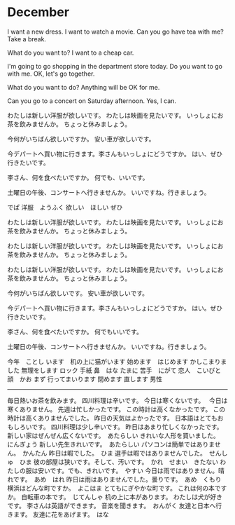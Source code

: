# December

I want a new dress.
I want to watch a movie.
Can you go have tea with me?
Take a break.

What do you want to?
I want to a cheap car.

I'm going to go shopping in the department store today. Do you want to go with me.
OK, let's go together.

What do you want to do?
Anything will be OK for me.

Can you go to a concert on Saturday afternoon.
Yes, I can.

わたしは新しい洋服が欲しいです。
わたしは映画を見たいです。
いっしょにお茶を飲みませんか。
ちょっと休みましょう。

今何がいちばん欲しいですか。
安い車が欲しいです。

今デパートへ買い物に行きます。李さんもいっしょにどうですか。
はい、ぜひ行きたいです。

李さん、何を食べたいですか。
何でも、いいです。

土曜日の午後、コンサートへ行きませんか。
いいですね。行きましょう。

でぱ
洋服　ようふく
欲しい　ほしい
ぜひ

わたしは新しい洋服が欲しいです。
わたしは映画を見たいです。
いっしょにお茶を飲みませんか。
ちょっと休みましょう。

わたしは新しい洋服が欲しいです。
わたしは映画を見たいです。
いっしょにお茶を飲みませんか。
ちょっと休みましょう。

わたしは新しい洋服が欲しいです。
わたしは映画を見たいです。
いっしょにお茶を飲みませんか。
ちょっと休みましょう。

今何がいちばん欲しいです。
安い車が欲しいです。

今デパートへ買い物に行きます。李さんもいっしょにどうですか。
はい。ぜひ行きたいです。

李さん、何を食べたいですか。
何でもいいです。

土曜日の午後、コンサートへ行きませんか。
いいですね。行きましょう。

今年　ことし
います　机の上に猫がいます
始めます　はじめます
かしこまりました
無理をします
ロック
手紙
鼻　はな
たまに
苦手　にがて
恋人　こいびと
顔　かお
まず
行ってまいります
閉めます
直します
男性

---

毎日熱いお茶を飲みます。
四川料理は辛いです。
今日は寒くないです。　
今日は寒くありません。
先週は忙しかったです。
この時計は高くなかったです。
この時計は高くありませんでした。
昨日の天気はよかったです。
日本語はとてもおもしろいです。
四川料理は少し辛いです。
昨日はあまり忙しくなかったです。
新しい家はぜんぜん広くないです。　あたらしい
きれいな人形を買いました。　にんぎょう
新しい先生きれいです。　あたらしい
パソコンは簡単ではありません。　かんたん
昨日は暇でした。　ひま
選手は暇ではありませんでした。　せんしゅ　ひま
彼の部屋は狭いです。そして、汚いです。　かれ　せまい　きたない
わたしの服は安いです。でも、きれいです。　やすい
今日は雨ではありません。晴れです。　あめ　はれ
昨日は雨はありませんでした。曇りです。　あめ　くもり
横浜はどんな町ですか。　よこはま
とてもにぎやかな町です。
これは何の本ですか。
自転車の本です。　じてんしゃ
机の上に本があります。
わたしは犬が好きです。
李さんは英語ができます。
音楽を聞きます。　おんがく
友達と日本へ行きます。
友達に花をあげます。　はな
